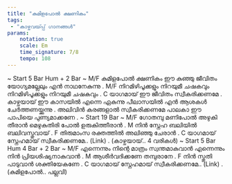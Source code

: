 ```yaml
---
title: "കുമിളപോൽ ക്ഷണികം"
tags:
 - "കാഴ്ചവയ്‍പ്പ് ഗാനങ്ങൾ"
params:
    notation: true
    scale: Em
    time_signature: 7/8
    tempo: 108
---
```


~ Start 5 Bar Hum + 2 Bar ~
M/F
കുമിളപോൽ ക്ഷണികം ഈ കുഞ്ഞു ജീവിതം
യോഗ്യമല്ലേലും എൻ നാഥനേകുന്നു
.
M/F
നിറമിഴിപൂക്കളും നിറയുമീ ചഷകവും
നിറമിഴിപൂക്കളും നിറയുമീ ചഷകവും
.
C
യാഗമായ് ഈ ജീവിതം സ്വീകരിക്കണമേ
.
കാഴ്ചയായ് ഈ കാസയിൽ എന്നെ ഏകുന്നു
പീലാസയിൽ എൻ ആശകൾ ചേർത്തണയ്ക്കുന്നു
.
അലിവിൻ കരങ്ങളാൽ സ്വീകരിക്കണമേ
പാലകാ ഈ പാപിയെ പുണ്യമാക്കണേ
.
~ Start 19 Bar ~
M/F
ഗോതമ്പു മണിപോൽ അഴുകി തീരാൻ
മെഴുകുതിരി പോൽ ഉരുകിത്തീരാൻ
.
M
നിൻ സ്നേഹ ബലിയിൽ ബലിവസ്തുവായ്
.
F
തിരുമാംസ രക്തത്തിൽ അലിഞ്ഞു ചേരാൻ
.
C
യാഗമായ് സ്നേഹമായ് സ്വീകരിക്കണമേ..
(Link)
.
(കാഴ്ചയായ്.. 4 വരികൾ)
~ Start 5 Bar Hum 4 Bar + 2 Bar ~
M/F
എന്നെന്നും നിന്റെ മാത്രം സ്വന്തമാകുവാൻ
എന്നെന്നും നിൻ പ്രിയശിഷ്യനാകുവാൻ
.
M
ആശീർവദിക്കണേ തമ്പുരാനേ
.
F
നിൻ സ്തുതി പാടുവാൻ ശക്തിയേകണേ
.
C
യാഗമായ് സ്നേഹമായ് സ്വീകരിക്കണമേ..
(Link)
.
(കുമിളപോൽ.. പല്ലവി)
